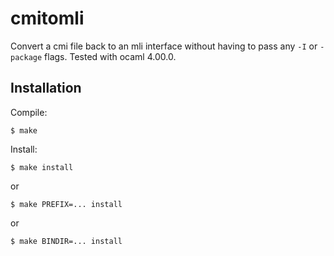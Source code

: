 cmitomli
========

Convert a cmi file back to an mli interface without having to pass any
`-I` or `-package` flags.
Tested with ocaml 4.00.0.

Installation
------------

Compile:

```
$ make
```

Install:

```
$ make install
```

or

```
$ make PREFIX=... install
```

or

```
$ make BINDIR=... install
```
